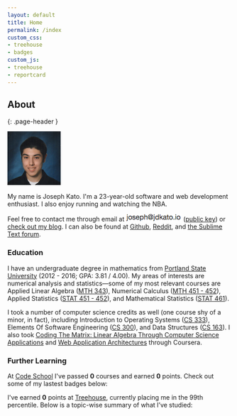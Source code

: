 ```yaml
---
layout: default
title: Home
permalink: /index
custom_css:
- treehouse
- badges
custom_js:
- treehouse
- reportcard
---
```


## About
{: .page-header }

<img class="pull-left" src="img/img.png" style="margin-right:20px;">

My name is Joseph Kato. I'm a 23-year-old software and web development enthusiast. I also enjoy running and watching the NBA.

<div class="row">
Feel free to contact me through email at <img class="inline-img" src="img/inline-em.png"> (<a href="https://keybase.io/jdkato/key.asc">public key</a>) or <a href="blog.html">check out my blog</a>. I can also be found at <a href="https://github.com/jdkato">Github</a>, <a href="https://www.reddit.com/user/jdkato/">Reddit</a>, and <a href="https://forum.sublimetext.com/users/jdkato/activity">the Sublime Text forum</a>.
</div>



### Education

I have an undergraduate degree in mathematics from [Portland State University](http://www.pdx.edu/math/bsba-in-mathematics) (2012 - 2016; GPA: 3.81 / 4.00). My areas of interests are numerical analysis and statistics&mdash;some of my most relevant courses are Applied Linear Algebra ([MTH 343](http://pdx.smartcatalogiq.com/en/2016-2017/Bulletin/Courses/Mth-Mathematical-Sciences/300/Mth-343)), Numerical Calculus ([MTH 451 - 452](http://pdx.smartcatalogiq.com/en/2016-2017/Bulletin/Courses/Mth-Mathematical-Sciences/400/Mth-451)), Applied Statistics ([STAT 451 - 452](http://pdx.smartcatalogiq.com/en/2016-2017/Bulletin/Courses/Stat-Statistics/400/Stat-451)), and Mathematical Statistics ([STAT 461](http://pdx.smartcatalogiq.com/en/2016-2017/Bulletin/Courses/Stat-Statistics/400/Stat-461)).

I took a number of computer science credits as well (one course shy of a minor, in fact), including Introduction to Operating Systems ([CS 333](https://www.pdx.edu/computer-science/cs333)), Elements Of Software Engineering ([CS 300](https://www.pdx.edu/computer-science/cs300)), and Data Structures ([CS 163](https://www.pdx.edu/computer-science/cs163)). I also took [Coding The Matrix: Linear Algebra Through Computer Science Applications](http://codingthematrix.com/) and [Web Application Architectures](https://www.coursera.org/learn/web-app) through Coursera.

### Further Learning

At [Code School](https://www.codeschool.com/users/jdkato) I've passed <strong id='courses'>0</strong> courses and earned <strong id='points'>0</strong> points. Check out some of my lastest badges below:

<div class="report-card codeschool well"></div>

I've earned <strong id='total'>0</strong> points at [Treehouse](https://teamtreehouse.com/josephkato), currently placing me in the 99th percentile. Below is a topic-wise summary of what I’ve studied:

<div class="team-treehouse well">
    <div class="pieChart group">
      <div class="pie"></div>
      <div class="legend"></div>
    </div>
</div> 
